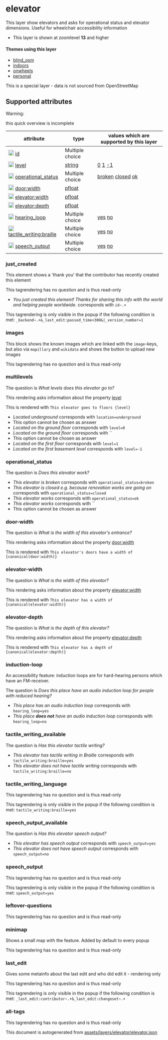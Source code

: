 [//]: # (WARNING: this file is automatically generated. Please find the sources at the bottom and edit those sources)

 elevator 
==========





This layer show elevators and asks for operational status and elevator dimensions. Useful for wheelchair accessibility information






  - This layer is shown at zoomlevel **13** and higher




#### Themes using this layer 





  - [blind_osm](https://mapcomplete.org/blind_osm)
  - [indoors](https://mapcomplete.org/indoors)
  - [onwheels](https://mapcomplete.org/onwheels)
  - [personal](https://mapcomplete.org/personal)


This is a special layer - data is not sourced from OpenStreetMap



 Supported attributes 
----------------------



Warning: 

this quick overview is incomplete



attribute | type | values which are supported by this layer
----------- | ------ | ------------------------------------------
[<img src='https://mapcomplete.org/assets/svg/statistics.svg' height='18px'>](https://taginfo.openstreetmap.org/keys/id#values) [id](https://wiki.openstreetmap.org/wiki/Key:id) | Multiple choice | 
[<img src='https://mapcomplete.org/assets/svg/statistics.svg' height='18px'>](https://taginfo.openstreetmap.org/keys/level#values) [level](https://wiki.openstreetmap.org/wiki/Key:level) | [string](../SpecialInputElements.md#string) | [0](https://wiki.openstreetmap.org/wiki/Tag:level%3D0) [1](https://wiki.openstreetmap.org/wiki/Tag:level%3D1) [-1](https://wiki.openstreetmap.org/wiki/Tag:level%3D-1)
[<img src='https://mapcomplete.org/assets/svg/statistics.svg' height='18px'>](https://taginfo.openstreetmap.org/keys/operational_status#values) [operational_status](https://wiki.openstreetmap.org/wiki/Key:operational_status) | Multiple choice | [broken](https://wiki.openstreetmap.org/wiki/Tag:operational_status%3Dbroken) [closed](https://wiki.openstreetmap.org/wiki/Tag:operational_status%3Dclosed) [ok](https://wiki.openstreetmap.org/wiki/Tag:operational_status%3Dok)
[<img src='https://mapcomplete.org/assets/svg/statistics.svg' height='18px'>](https://taginfo.openstreetmap.org/keys/door:width#values) [door:width](https://wiki.openstreetmap.org/wiki/Key:door:width) | [pfloat](../SpecialInputElements.md#pfloat) | 
[<img src='https://mapcomplete.org/assets/svg/statistics.svg' height='18px'>](https://taginfo.openstreetmap.org/keys/elevator:width#values) [elevator:width](https://wiki.openstreetmap.org/wiki/Key:elevator:width) | [pfloat](../SpecialInputElements.md#pfloat) | 
[<img src='https://mapcomplete.org/assets/svg/statistics.svg' height='18px'>](https://taginfo.openstreetmap.org/keys/elevator:depth#values) [elevator:depth](https://wiki.openstreetmap.org/wiki/Key:elevator:depth) | [pfloat](../SpecialInputElements.md#pfloat) | 
[<img src='https://mapcomplete.org/assets/svg/statistics.svg' height='18px'>](https://taginfo.openstreetmap.org/keys/hearing_loop#values) [hearing_loop](https://wiki.openstreetmap.org/wiki/Key:hearing_loop) | Multiple choice | [yes](https://wiki.openstreetmap.org/wiki/Tag:hearing_loop%3Dyes) [no](https://wiki.openstreetmap.org/wiki/Tag:hearing_loop%3Dno)
[<img src='https://mapcomplete.org/assets/svg/statistics.svg' height='18px'>](https://taginfo.openstreetmap.org/keys/tactile_writing:braille#values) [tactile_writing:braille](https://wiki.openstreetmap.org/wiki/Key:tactile_writing:braille) | Multiple choice | [yes](https://wiki.openstreetmap.org/wiki/Tag:tactile_writing:braille%3Dyes) [no](https://wiki.openstreetmap.org/wiki/Tag:tactile_writing:braille%3Dno)
[<img src='https://mapcomplete.org/assets/svg/statistics.svg' height='18px'>](https://taginfo.openstreetmap.org/keys/speech_output#values) [speech_output](https://wiki.openstreetmap.org/wiki/Key:speech_output) | Multiple choice | [yes](https://wiki.openstreetmap.org/wiki/Tag:speech_output%3Dyes) [no](https://wiki.openstreetmap.org/wiki/Tag:speech_output%3Dno)




### just_created 



This element shows a 'thank you' that the contributor has recently created this element

This tagrendering has no question and is thus read-only





  - *You just created this element! Thanks for sharing this info with the world and helping people worldwide.*  corresponds with  `id~.+`


This tagrendering is only visible in the popup if the following condition is met: `_backend~.+&_last_edit:passed_time<300&|_version_number=1`



### images 



This block shows the known images which are linked with the `image`-keys, but also via `mapillary` and `wikidata` and shows the button to upload new images

This tagrendering has no question and is thus read-only





### multilevels 



The question is  *What levels does this elevator go to?*

This rendering asks information about the property  [level](https://wiki.openstreetmap.org/wiki/Key:level) 

This is rendered with  `This elevator goes to floors {level}`





  - *Located underground*  corresponds with  `location=underground`
  - This option cannot be chosen as answer
  - *Located on the ground floor*  corresponds with  `level=0`
  - *Located on the ground floor*  corresponds with  ``
  - This option cannot be chosen as answer
  - *Located on the first floor*  corresponds with  `level=1`
  - *Located on the first basement level*  corresponds with  `level=-1`




### operational_status 



The question is  *Does this elevator work?*





  - *This elevator is broken*  corresponds with  `operational_status=broken`
  - *This elevator is closed <span class='subtle'>e.g. because renovation works are going on</span>*  corresponds with  `operational_status=closed`
  - *This elevator works*  corresponds with  `operational_status=ok`
  - *This elevator works*  corresponds with  ``
  - This option cannot be chosen as answer




### door-width 



The question is  *What is the width of this elevator's entrance?*

This rendering asks information about the property  [door:width](https://wiki.openstreetmap.org/wiki/Key:door:width) 

This is rendered with  `This elevator's doors have a width of {canonical(door:width)}`





### elevator-width 



The question is  *What is the width of this elevator?*

This rendering asks information about the property  [elevator:width](https://wiki.openstreetmap.org/wiki/Key:elevator:width) 

This is rendered with  `This elevator has a width of {canonical(elevator:width)}`





### elevator-depth 



The question is  *What is the depth of this elevator?*

This rendering asks information about the property  [elevator:depth](https://wiki.openstreetmap.org/wiki/Key:elevator:depth) 

This is rendered with  `This elevator has a depth of {canonical(elevator:depth)}`





### induction-loop 



An accessibility feature: induction loops are for hard-hearing persons which have an FM-receiver.

The question is  *Does this place have an audio induction loop for people with reduced hearing?*





  - *This place has an audio induction loop*  corresponds with  `hearing_loop=yes`
  - *This place <b>does not</b> have an audio induction loop*  corresponds with  `hearing_loop=no`




### tactile_writing_available 



The question is  *Has this elevator tactile writing?*





  - *This elevator has tactile writing in Braille*  corresponds with  `tactile_writing:braille=yes`
  - *This elevator does not have tactile writing*  corresponds with  `tactile_writing:braille=no`




### tactile_writing_language 



This tagrendering has no question and is thus read-only



This tagrendering is only visible in the popup if the following condition is met: `tactile_writing:braille=yes`



### speech_output_available 



The question is  *Has this elevator speech output?*





  - *This elevator has speech output*  corresponds with  `speech_output=yes`
  - *This elevator does not have speech output*  corresponds with  `speech_output=no`




### speech_output 



This tagrendering has no question and is thus read-only



This tagrendering is only visible in the popup if the following condition is met: `speech_output=yes`



### leftover-questions 



This tagrendering has no question and is thus read-only





### minimap 



Shows a small map with the feature. Added by default to every popup

This tagrendering has no question and is thus read-only





### last_edit 



Gives some metainfo about the last edit and who did edit it - rendering only

This tagrendering has no question and is thus read-only



This tagrendering is only visible in the popup if the following condition is met: `_last_edit:contributor~.+&_last_edit:changeset~.+`



### all-tags 



This tagrendering has no question and is thus read-only

 

This document is autogenerated from [assets/layers/elevator/elevator.json](https://github.com/pietervdvn/MapComplete/blob/develop/assets/layers/elevator/elevator.json)
